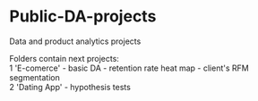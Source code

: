 # Public-DA-projects
Data and product analytics projects

Folders contain next projects:<br>
    1 'E-comerce' - basic DA - retention rate heat map - client's RFM segmentation<br>
    2 'Dating App' - hypothesis tests